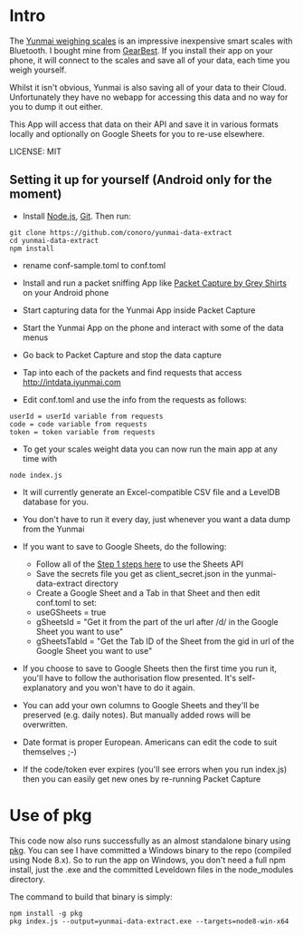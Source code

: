 # Intro

The [Yunmai weighing scales](http://www.iyunmai.com/us/light/) is an impressive inexpensive smart scales with Bluetooth. I bought mine from [GearBest](http://www.gearbest.com/monitoring-testing/pp_332025.html). If you install their app on your phone, it will connect to the scales and save all of your data, each time you weigh yourself.

Whilst it isn't obvious, Yunmai is also saving all of your data to their Cloud. Unfortunately they have no webapp for accessing this data and no way for you to dump it out either.

This App will access that data on their API and save it in various formats locally and optionally on Google Sheets for you to re-use elsewhere.

LICENSE: MIT

## Setting it up for yourself (Android only for the moment)

- Install [Node.js](https://nodejs.org/en/), [Git](https://git-scm.com/). Then run:

```
git clone https://github.com/conoro/yunmai-data-extract
cd yunmai-data-extract
npm install
```

- rename conf-sample.toml to conf.toml

- Install and run a packet sniffing App like [Packet Capture by Grey Shirts](https://play.google.com/store/apps/details?id=app.greyshirts.sslcapture&hl=en_IE) on your Android phone
- Start capturing data for the Yunmai App inside Packet Capture
- Start the Yunmai App on the phone and interact with some of the data menus
- Go back to Packet Capture and stop the data capture
- Tap into each of the packets and find requests that access http://intdata.iyunmai.com
- Edit conf.toml and use the info from the requests as follows:

```
userId = userId variable from requests
code = code variable from requests
token = token variable from requests
```

- To get your scales weight data you can now run the main app at any time with

```
node index.js
```

- It will currently generate an Excel-compatible CSV file and a LevelDB database for you.
- You don't have to run it every day, just whenever you want a data dump from the Yunmai

- If you want to save to Google Sheets, do the following:
  - Follow all of the [Step 1 steps here](https://developers.google.com/sheets/api/quickstart/nodejs) to use the Sheets API
  - Save the secrets file you get as client_secret.json in the yunmai-data-extract directory
  - Create a Google Sheet and a Tab in that Sheet and then edit conf.toml to set:
  - useGSheets = true
  - gSheetsId = "Get it from the part of the url after /d/ in the Google Sheet you want to use"
  - gSheetsTabId = "Get the Tab ID of the Sheet from the gid in url of the Google Sheet you want to use"

* If you choose to save to Google Sheets then the first time you run it, you'll have to follow the authorisation flow presented. It's self-explanatory and you won't have to do it again.
* You can add your own columns to Google Sheets and they'll be preserved (e.g. daily notes). But manually added rows will be overwritten.
* Date format is proper European. Americans can edit the code to suit themselves ;-)

* If the code/token ever expires (you'll see errors when you run index.js) then you can easily get new ones by re-running Packet Capture

# Use of pkg

This code now also runs successfully as an almost standalone binary using [pkg](https://github.com/zeit/pkg). You can see I have committed a Windows binary to the repo (compiled using Node 8.x). So to run the app on Windows, you don't need a full npm install, just the .exe and the committed Leveldown files in the node_modules directory.

The command to build that binary is simply:

```
npm install -g pkg
pkg index.js --output=yunmai-data-extract.exe --targets=node8-win-x64
```
